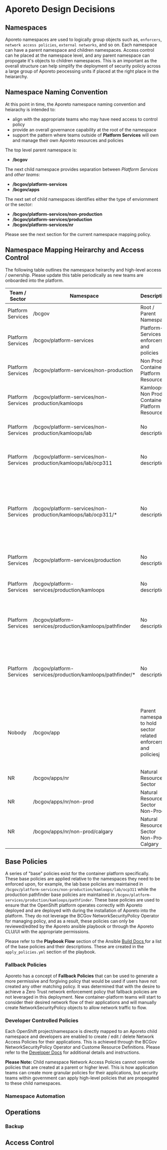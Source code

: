 # Aporeto Design Decisions

## Namespaces
Aporeto namespaces are used to logically group objects such as, `enforcers`, `network access policies`, `external networks`, and so on. Each namespace can have a parent namespace and children namespaces. Access control can he placed at the namespace level, and any parent namespace can propogate it's objects to children namespaces. This is an important as the overall structure can help simplify the deployment of security policiy across a large group of Aporeto peocessing units if placed at the right place in the heiararchy. 


## Namespace Naming Convention
At this point in time, the Aporeto namespace naming convention and heiarachy is intended to: 
- align with the appropriate teams who may have need access to control policy
- provide an overall governance capability at the root of the namespace 
- support the pattern where teams outside of **Platform Services** will own and manage their own Aporeto resources and policies

The top level parent namespace is: 
- **/bcgov**

The next child namespace provides separation between *Platform Services* and *other teams*: 
- **/bcgov/platform-services**
- **/bcgov/apps**

The next set of child namespaces identifies either the type of enviornment or the sector: 
- **/bcgov/platform-services/non-production**
- **/bcgov/platform-services/production**
- **/bcgov/platform-services/nr**

Please see the next section for the current namespace mapping policy. 

## Namespace Mapping Heirarchy and Access Control
The following table outlines the namespace heirarchy and high-level access / ownership. Please update this table periodically as new teams are onboarded into the platform. 

| Team / Sector     | Namespace                                                     | Description                                                     | Access Control                       | Notes                                                                                                             |
|-------------------|---------------------------------------------------------------|-----------------------------------------------------------------|--------------------------------------|-------------------------------------------------------------------------------------------------------------------|
| Platform Services | /bcgov                                                        | Root / Parent Namespace                                         |                                      |                                                                                                                   |
| Platform Services | /bcgov/platform-services                                      | Platform-Services enforcers and policies                        | DXC / Platform Services              |                                                                                                                   |
| Platform Services | /bcgov/platform-services/non-production                       | Non Prod Container Platform Resources                           | Access propagated from parent        |                                                                                                                   |
| Platform Services | /bcgov/platform-services/non-production/kamloops              | Kamloops Non Prod Container Platform Resources                  | Access propagated from parent        |                                                                                                                   |
| Platform Services | /bcgov/platform-services/non-production/kamloops/lab          | No description                                                  | Access propagated from parent        |                                                                                                                   |
| Platform Services | /bcgov/platform-services/non-production/kamloops/lab/ocp311   | No description                                                  | Access propagated from parent        | Holds all lab cluster enforcers and base policies                                                                 |
| Platform Services | /bcgov/platform-services/non-production/kamloops/lab/ocp311/* | No description                                                  | Access propagated from parent        | Child namespaces are automatically created /mapped to OpenShift Projects. End users don’t leverage this cluster.  |
| Platform Services | /bcgov/platform-services/production                           | No description                                                  | Access propagated from parent        |                                                                                                                   |
| Platform Services | /bcgov/platform-services/production/kamloops                  | No description                                                  | Access propagated from parent        |                                                                                                                   |
| Platform Services | /bcgov/platform-services/production/kamloops/pathfinder       | No description                                                  | Access propagated from parent        | Holds all production pathfinder cluster enforcers and base policies                                               |
| Platform Services | /bcgov/platform-services/production/kamloops/pathfinder/*     | No description                                                  | Access propagated from parent        | Child namespaces are automatically created /mapped to OpenShift Projects                                          |
| Nobody            | /bcgov/app                                                    | Parent namespace to hold sector related enforcers and policiesj | No access definied at this level yet | General namespace to separate App or Team specific resources from Container Platform related resources            |
| NR                | /bcgov/apps/nr                                                | Natural Resources Sector                                        | NR Team                              |                                                                                                                   |
| NR                | /bcgov/apps/nr/non-prod                                       | Natural Resources Sector Non-Prod                               | Access propagated from parent        |                                                                                                                   |
| NR                | /bcgov/apps/nr/non-prod/calgary                               | Natural Resources Sector Non-Prod Calgary                       | Access propagated from parent        |                                                                                                                   |


## Base Policies 
A series of "base" policies exist for the container platform specifically. These base policies are applied relative to the namespaces they need to be enforced upon, for example, the lab base policies are maintained in `/bcgov/platform-services/non-production/kamloops/lab/ocp311` while the production pathfinder base policies are maintained in `/bcgov/platform-services/production/kamloops/pathfinder`. These base policies are used to ensure that the OpenShift platform operates correctly with Aporeto deployed and are deployed with during the installation of Aporeto into the platform. They do not leverage the BCGov NetworkSecurityPolicy Operator for managing policy, and as a result, these policies can only be reviewed/edited by the Aporeto ansible playbook or through the Aporeto CLU/UI with the appropriate permissions. 

Please refer to the **Playbook Flow** section of the Ansible [Build Docs ](../build/ansible/readme.md) for a list of the base policies and their descriptions. These are created in the `apply_policies.yml` section of the playbook. 

### Fallback Policies 
Aporeto has a concept of **Fallback Policies** that can be used to generate a more permissive and forgiving policy that would be used if users have not created any other matching policy. It was determined that with the desire to achieve a Zero Trust network enforcement policy that fallback policies are not leveraged in this deployment. New container-platform teams will start to consider their desired network flow of their applications and will manually create NetworkSecurityPolicy objects to allow network traffic to flow. 

### Developer Controlled Policies
Each OpenShift project/namespace is directly mapped to an Aporeto child namespace and developers are enabled to create / edit / delete Network Access Policies for their applications. This is achieved through the BCGov NetworkSecurityPolicy Operator and Custome Resource Definitions. Please refer to the [Developer Docs](../docs/README.MD) for additional details and instructions. 

**Please Note:** Child namespace Network Access Policies cannot override policies that are created at a parent or higher level. This is how application teams can create more granular policies for their applications, but security teams within government can apply high-level policies that are propagated to these child namespaces. 

### Namespace Automation


## Operations

### Backup


## Access Control 

